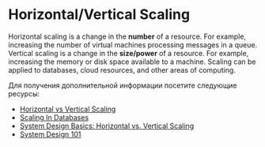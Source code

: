 # Horizontal/Vertical Scaling

Horizontal scaling is a change in the **number** of a resource. For example, increasing the number of virtual machines processing messages in a queue. Vertical scaling is a change in the **size/power** of a resource. For example, increasing the memory or disk space available to a machine. Scaling can be applied to databases, cloud resources, and other areas of computing.

Для получения дополнительной информации посетите следующие ресурсы:

- [Horizontal vs Vertical Scaling](https://touchstonesecurity.com/horizontal-vs-vertical-scaling-what-you-need-to-know/)
- [Scaling In Databases](https://www.geeksforgeeks.org/horizontal-and-vertical-scaling-in-databases/)
- [System Design Basics: Horizontal vs. Vertical Scaling](https://youtu.be/xpDnVSmNFX0)
- [System Design 101](https://www.youtube.com/watch?v=Y-Gl4HEyeUQ)
